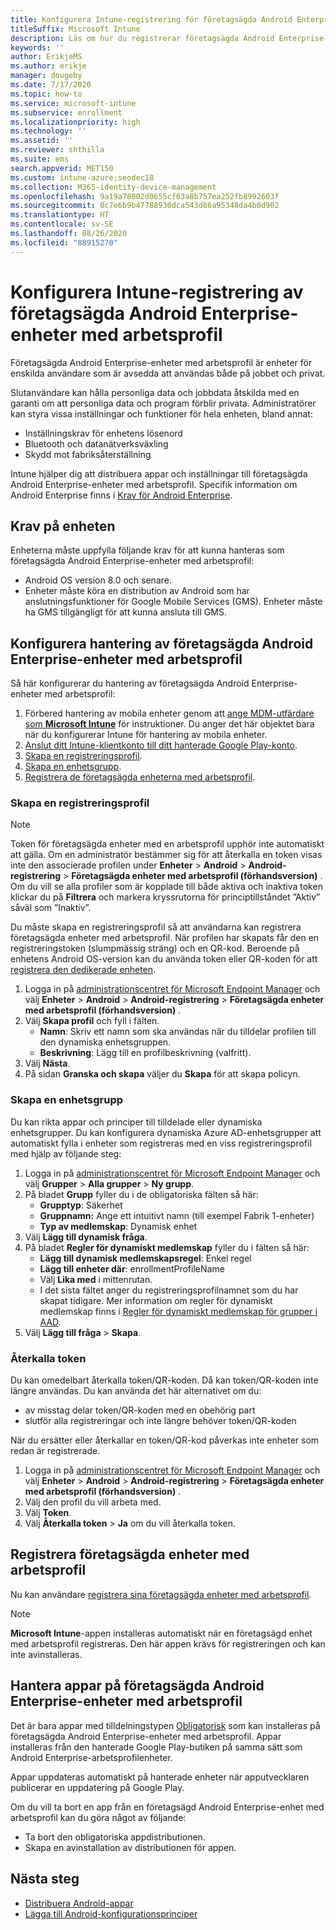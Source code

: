 ```yaml
---
title: Konfigurera Intune-registrering för företagsägda Android Enterprise-enheter med arbetsprofil
titleSuffix: Microsoft Intune
description: Läs om hur du registrerar företagsägda Android Enterprise-enheter med arbetsprofil i Intune.
keywords: ''
author: ErikjeMS
ms.author: erikje
manager: dougeby
ms.date: 7/17/2020
ms.topic: how-to
ms.service: microsoft-intune
ms.subservice: enrollment
ms.localizationpriority: high
ms.technology: ''
ms.assetid: ''
ms.reviewer: shthilla
ms.suite: ems
search.appverid: MET150
ms.custom: intune-azure;seodec18
ms.collection: M365-identity-device-management
ms.openlocfilehash: 9a19a78002d0655cf63a8b757ea252fb8992603f
ms.sourcegitcommit: 0c7e6b9b47788930dca543d86a95348da4b0d902
ms.translationtype: HT
ms.contentlocale: sv-SE
ms.lasthandoff: 08/26/2020
ms.locfileid: "88915270"
---
```

# <a name="set-up-intune-enrollment-of-android-enterprise-corporate-owned-devices-with-work-profile"></a>Konfigurera Intune-registrering av företagsägda Android Enterprise-enheter med arbetsprofil

Företagsägda Android Enterprise-enheter med arbetsprofil är enheter för enskilda användare som är avsedda att användas både på jobbet och privat.

Slutanvändare kan hålla personliga data och jobbdata åtskilda med en garanti om att personliga data och program förblir privata. Administratörer kan styra vissa inställningar och funktioner för hela enheten, bland annat:

- Inställningskrav för enhetens lösenord
- Bluetooth och datanätverksväxling
- Skydd mot fabriksåterställning

Intune hjälper dig att distribuera appar och inställningar till företagsägda Android Enterprise-enheter med arbetsprofil. Specifik information om Android Enterprise finns i [Krav för Android Enterprise](https://support.google.com/work/android/answer/6174145?hl=en&ref_topic=6151012).

## <a name="device-requirements"></a>Krav på enheten

Enheterna måste uppfylla följande krav för att kunna hanteras som företagsägda Android Enterprise-enheter med arbetsprofil:

- Android OS version 8.0 och senare.
- Enheter måste köra en distribution av Android som har anslutningsfunktioner för Google Mobile Services (GMS). Enheter måste ha GMS tillgängligt för att kunna ansluta till GMS.

## <a name="set-up-android-enterprise-corporate-owned-work-profile-device-management"></a>Konfigurera hantering av företagsägda Android Enterprise-enheter med arbetsprofil

Så här konfigurerar du hantering av företagsägda Android Enterprise-enheter med arbetsprofil:

1. Förbered hantering av mobila enheter genom att [ange MDM-utfärdare som **Microsoft Intune**](../fundamentals/mdm-authority-set.md) för instruktioner. Du anger det här objektet bara när du konfigurerar Intune för hantering av mobila enheter.
2. [Anslut ditt Intune-klientkonto till ditt hanterade Google Play-konto](connect-intune-android-enterprise.md).
3. [Skapa en registreringsprofil](#create-an-enrollment-profile).
4. [Skapa en enhetsgrupp](#create-a-device-group).
5. [Registrera de företagsägda enheterna med arbetsprofil](#enroll-the-corporate-owned-work-profile-devices).

### <a name="create-an-enrollment-profile"></a>Skapa en registreringsprofil

> [!NOTE]
> Token för företagsägda enheter med en arbetsprofil upphör inte automatiskt att gälla. Om en administratör bestämmer sig för att återkalla en token visas inte den associerade profilen under **Enheter** > **Android** > **Android-registrering** > **Företagsägda enheter med arbetsprofil (förhandsversion)** . Om du vill se alla profiler som är kopplade till både aktiva och inaktiva token klickar du på **Filtrera** och markera kryssrutorna för principtillståndet ”Aktiv” såväl som ”Inaktiv”. 

Du måste skapa en registreringsprofil så att användarna kan registrera företagsägda enheter med arbetsprofil. När profilen har skapats får den en registreringstoken (slumpmässig sträng) och en QR-kod. Beroende på enhetens Android OS-version kan du använda token eller QR-koden för att [registrera den dedikerade enheten](#enroll-the-corporate-owned-work-profile-devices).

1. Logga in på [administrationscentret för Microsoft Endpoint Manager](https://go.microsoft.com/fwlink/?linkid=2109431) och välj **Enheter** > **Android** > **Android-registrering** > **Företagsägda enheter med arbetsprofil (förhandsversion)** .
2. Välj **Skapa profil** och fyll i fälten.
    - **Namn**: Skriv ett namn som ska användas när du tilldelar profilen till den dynamiska enhetsgruppen.
    - **Beskrivning**: Lägg till en profilbeskrivning (valfritt).
3. Välj **Nästa**.
5. På sidan **Granska och skapa** väljer du **Skapa** för att skapa policyn.

### <a name="create-a-device-group"></a>Skapa en enhetsgrupp

Du kan rikta appar och principer till tilldelade eller dynamiska enhetsgrupper. Du kan konfigurera dynamiska Azure AD-enhetsgrupper att automatiskt fylla i enheter som registreras med en viss registreringsprofil med hjälp av följande steg:

1. Logga in på [administrationscentret för Microsoft Endpoint Manager](https://go.microsoft.com/fwlink/?linkid=2109431) och välj **Grupper** > **Alla grupper** > **Ny grupp**.
2. På bladet **Grupp** fyller du i de obligatoriska fälten så här:
    - **Grupptyp**: Säkerhet
    - **Gruppnamn:** Ange ett intuitivt namn (till exempel Fabrik 1-enheter)
    - **Typ av medlemskap**: Dynamisk enhet
3. Välj **Lägg till dynamisk fråga**.
4. På bladet **Regler för dynamiskt medlemskap** fyller du i fälten så här:
    - **Lägg till dynamisk medlemskapsregel**: Enkel regel
    - **Lägg till enheter där**: enrollmentProfileName
    - Välj **Lika med** i mittenrutan.
    - I det sista fältet anger du registreringsprofilnamnet som du har skapat tidigare.
    Mer information om regler för dynamiskt medlemskap finns i [Regler för dynamiskt medlemskap för grupper i AAD](/azure/active-directory/users-groups-roles/groups-dynamic-membership). 
5. Välj **Lägg till fråga** > **Skapa**.

### <a name="revoke-tokens"></a>Återkalla token

Du kan omedelbart återkalla token/QR-koden. Då kan token/QR-koden inte längre användas. Du kan använda det här alternativet om du:
  - av misstag delar token/QR-koden med en obehörig part
  - slutför alla registreringar och inte längre behöver token/QR-koden

När du ersätter eller återkallar en token/QR-kod påverkas inte enheter som redan är registrerade.

1. Logga in på [administrationscentret för Microsoft Endpoint Manager](https://go.microsoft.com/fwlink/?linkid=2109431) och välj **Enheter** > **Android** > **Android-registrering** > **Företagsägda enheter med arbetsprofil (förhandsversion)** .
2. Välj den profil du vill arbeta med.
3. Välj **Token**.
5. Välj **Återkalla token** > **Ja** om du vill återkalla token.

## <a name="enroll-the-corporate-owned-work-profile-devices"></a>Registrera företagsägda enheter med arbetsprofil

Nu kan användare [registrera sina företagsägda enheter med arbetsprofil](android-dedicated-devices-fully-managed-enroll.md).

> [!NOTE]
> **Microsoft Intune**-appen installeras automatiskt när en företagsägd enhet med arbetsprofil registreras.  Den här appen krävs för registreringen och kan inte avinstalleras. 

## <a name="managing-apps-on-android-enterprise-corporate-owned-work-profile-devices"></a>Hantera appar på företagsägda Android Enterprise-enheter med arbetsprofil

Det är bara appar med tilldelningstypen [Obligatorisk](../apps/apps-deploy.md#assign-an-app) som kan installeras på företagsägda Android Enterprise-enheter med arbetsprofil. Appar installeras från den hanterade Google Play-butiken på samma sätt som Android Enterprise-arbetsprofilenheter.

Appar uppdateras automatiskt på hanterade enheter när apputvecklaren publicerar en uppdatering på Google Play.

Om du vill ta bort en app från en företagsägd Android Enterprise-enhet med arbetsprofil kan du göra något av följande:
- Ta bort den obligatoriska appdistributionen.
- Skapa en avinstallation av distributionen för appen.

## <a name="next-steps"></a>Nästa steg
- [Distribuera Android-appar](../apps/apps-deploy.md)
- [Lägga till Android-konfigurationsprinciper](../configuration/device-profiles.md)